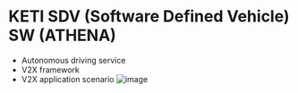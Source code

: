 # KETI SDV (Software Defined Vehicle) SW (ATHENA)
- Autonomous driving service
- V2X framework
- V2X application scenario
![image](https://user-images.githubusercontent.com/114464797/218900118-a5cb9c4d-f7dc-49a0-b898-f7a1551e3ad2.png)
